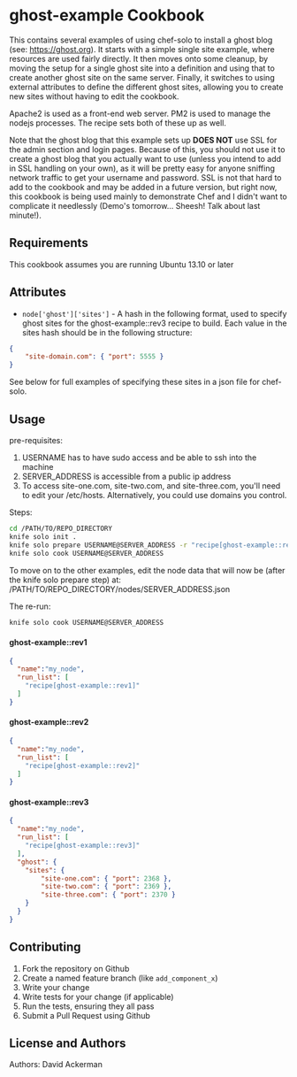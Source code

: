 ghost-example Cookbook
======================
This contains several examples of using chef-solo to install a ghost blog (see: https://ghost.org). It starts with a simple single site example, where resources are used fairly directly. It then moves onto some cleanup, by moving the setup for a single ghost site into a definition and using that to create another ghost site on the same server. Finally, it switches to using external attributes to define the different ghost sites, allowing you to create new sites without having to edit the cookbook.

Apache2 is used as a front-end web server. PM2 is used to manage the nodejs processes. The recipe sets both of these up as well.

Note that the ghost blog that this example sets up **DOES NOT** use SSL for the admin section and login pages. Because of this, you should not use it to create a ghost blog that you actually want to use (unless you intend to add in SSL handling on your own), as it will be pretty easy for anyone sniffing network traffic to get your username and password. SSL is not that hard to add to the cookbook and may be added in a future version, but right now, this cookbook is being used mainly to demonstrate Chef and I didn't want to complicate it needlessly (Demo's tomorrow... Sheesh! Talk about last minute!).

Requirements
------------

This cookbook assumes you are running Ubuntu 13.10 or later

Attributes
----------
* `node['ghost']['sites']` - A hash in the following format, used to specify ghost sites for the ghost-example::rev3 recipe to build. Each value in the sites hash should be in the following structure:
```json
{
    "site-domain.com": { "port": 5555 }
}
```
See below for full examples of specifying these sites in a json file for chef-solo.

Usage
-----

pre-requisites:

1. USERNAME has to have sudo access and be able to ssh into the machine
2. SERVER_ADDRESS is accessible from a public ip address
3. To access site-one.com, site-two.com, and site-three.com, you'll need to edit your /etc/hosts. Alternatively, you could use domains you control.

Steps:

```bash
cd /PATH/TO/REPO_DIRECTORY
knife solo init .
knife solo prepare USERNAME@SERVER_ADDRESS -r "recipe[ghost-example::rev1]"
knife solo cook USERNAME@SERVER_ADDRESS
```

To move on to the other examples, edit the node data that will now be (after the knife solo prepare step) at: /PATH/TO/REPO_DIRECTORY/nodes/SERVER_ADDRESS.json

The re-run:

```bash
knife solo cook USERNAME@SERVER_ADDRESS
```

#### ghost-example::rev1

```json
{
  "name":"my_node",
  "run_list": [
    "recipe[ghost-example::rev1]"
  ]
}
```

#### ghost-example::rev2

```json
{
  "name":"my_node",
  "run_list": [
    "recipe[ghost-example::rev2]"
  ]
}
```

#### ghost-example::rev3

```json
{
  "name":"my_node",
  "run_list": [
    "recipe[ghost-example::rev3]"
  ],
  "ghost": {
  	"sites": {
  		"site-one.com": { "port": 2368 },
   		"site-two.com": { "port": 2369 },
    	"site-three.com": { "port": 2370 }
  	}
  }
}
```


Contributing
------------

1. Fork the repository on Github
2. Create a named feature branch (like `add_component_x`)
3. Write your change
4. Write tests for your change (if applicable)
5. Run the tests, ensuring they all pass
6. Submit a Pull Request using Github

License and Authors
-------------------
Authors: David Ackerman
